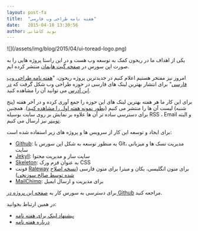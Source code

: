 ```yaml
---
layout: post-fa
title:  "هفته نامه طراحی وب فارسی"
date:   2015-04-18 13:30:56
author: نوید کاشانی
---
```

<p class='text-center' markdown='1'>
![](/assets/img/blog/2015/04/ui-toread-logo.png)
</p>

یکی از اهداف ما در ریحون کمک به توسعه وب هست و در این راستا پروژه هایی را به صورت اپن سورس در [صفحه گیت هابمان](https://github.com/reyhoun) منتشر کرده ایم.

امروز نیز مفتخر هستیم اعلام کنیم در جدیدترین پروژه ریحون، "[هفته نامه طراحی وب فارسی](http://ui.toread.ir/)" برای انتشار بهترین لینک های فارسی در حوزه طراحی وب شکل گرفت که [در این آدرس](http://ui.toread.ir/) می توانید آن را مشاهده کنید.

برای این کار ما هر هفته بهترین لینک های این حوزه را جمع آوری کرده و در آخر هفته (پنج شنبه) لیست آن ها را منتشر می کنیم ([بطور نمونه هفته اول را مشاهده کنید](http://ui.toread.ir/issue/001/)). همچنین برای دسترسی ساده تر آن ها علاوه بر نمایش بر روی سایت بوسیله RSS ، Email و البته [توییتر](https://twitter.com/uitoread) نیز ارسال می کنیم.

برای ایجاد و توسعه این کار از سرویس ها و پروژه های زیر استفاده شده است:

* [Github](https://github.com/): به منظور توسعه به شکل اپن سورس با Git، مدیریت تسک ها و میزبانی سایت
* [Jekyll](http://jekyllrb.com/): سایت ساز و مدیریت محتوا
* [Skeleton](http://getskeleton.com/): به عنوان فرم ورک CSS
* فونت [Raleway](https://www.google.com/fonts/specimen/Raleway) برای متون انگلیسی، یکان و میترا برای متون فارسی ([نسخه اصلاح شده توسط صالح سوزنچی](http://font-store.ir/))
* [MailChimp](http://mailchimp.com/): برای مدیریت و ارسال ایمیل

برای دسترسی به سورس کار به [صفحه این پروژه در Github](https://github.com/reyhoun/ui.toread) مراجعه کنید.

در همین ارتباط بخوانید:

* [پیشنهاد لینک برای هفته نامه](http://ui.toread.ir/contributing/)
* [درباره هفته نامه](http://ui.toread.ir/about/)